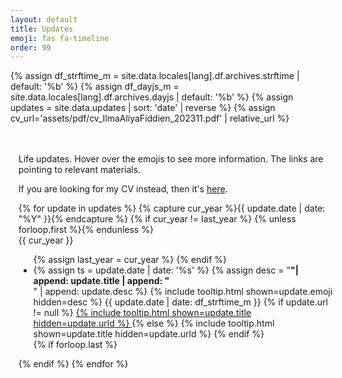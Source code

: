 ```yaml
---
layout: default
title: Updates
emoji: fas fa-timeline
order: 99
---
```


{% assign df_strftime_m = site.data.locales[lang].df.archives.strftime | default: '%b' %}
{% assign df_dayjs_m = site.data.locales[lang].df.archives.dayjs | default: '%b' %}
{% assign updates = site.data.updates | sort: 'date' | reverse %}
{% assign cv_url='assets/pdf/cv_IlmaAliyaFiddien_202311.pdf' | relative_url %}


<div id="core-wrapper" class="col-12 col-lg-11 col-xl-9 pe-xl-4" style="margin-top: 3rem; padding-left: 0.8rem!important; width: 100%;">
  <div class="post {{ padding | strip }} px-md-2">
    <p>Life updates. Hover over the emojis to see more information. The links are pointing to relevant materials.</p>
    <p>If you are looking for my CV instead, then it's <a href="{{ cv_url }}">here</a>.</p>
    <!-- The timeline -->
    <div id="updates" class="pl-xl-3">
      {% for update in updates %}
        {% capture cur_year %}{{ update.date | date: "%Y" }}{% endcapture %}
        {% if cur_year != last_year %}
          {% unless forloop.first %}</ul>{% endunless %}
          <div class="year">{{ cur_year }}</div>
          <ul class="list-unstyled">
          {% assign last_year = cur_year %}
        {% endif %}
        <li>
        {% assign ts = update.date | date: '%s' %}
          <!-- emoji with description -->
          <span class="date day">
            {% assign desc = "<b>"| append: update.title | append: "</b><br>" | append: update.desc %}
            {% include tooltip.html shown=update.emoji hidden=desc %}
          </span>
          <!-- Month -->
          <span class="date month small text-muted ms-1" data-ts="{{ ts }}" data-df="{{ df_dayjs_m }}">
            {{ update.date | date: df_strftime_m }}
          </span>
          <!-- Event update content -->
          {% if update.url != null %}
            <a href="{{ update.url | relative_url }}" target="_blank">
              {% include tooltip.html shown=update.title hidden=update.urld %}
            </a>
          {% else %}
            <a>{% include tooltip.html shown=update.title hidden=update.urld %}</a>
          {% endif %}
          <!-- {% if update.desc != null %}
            <div class="description">{{ update.desc }}</div>
          {% endif %} -->
          <!-- End of content -->
        </li>
        {% if forloop.last %}</ul>{% endif %}
      {% endfor %}
    </div>
  </div>
</div>
<!-- </div> -->

